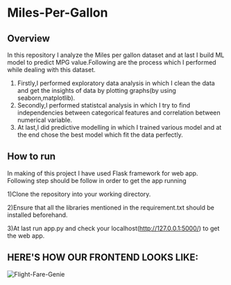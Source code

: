 # Miles-Per-Gallon

## Overview
In this repository I analyze the Miles per gallon dataset and at last I build ML model to predict MPG value.Following are the process which I performed while dealing with this dataset.


1) Firstly,I performed exploratory data analysis in which I clean the data and get the insights of data by plotting graphs(by using seaborn,matplotlib).
2) Secondly,I performed statistcal analysis in which I try to find independencies between categorical features and correlation between numerical variable.
3) At last,I did predictive modelling in which I trained various model and at the end chose the best model which fit the data perfectly.

## How to run
In making of this project I have used Flask framework for web app.
Following step should be follow in order to get the app running

1)Clone the repository into your working directory.

2)Ensure that all the libraries mentioned in the requirement.txt should be installed beforehand.

3)At last run app.py and check your localhost(http://127.0.0.1:5000/) to get the web app.

## HERE'S HOW OUR FRONTEND LOOKS LIKE:

![Flight-Fare-Genie](https://raw.githubusercontent.com/ama-ku/Telecom-Customer-Churn/main/images/frontend.JPG)